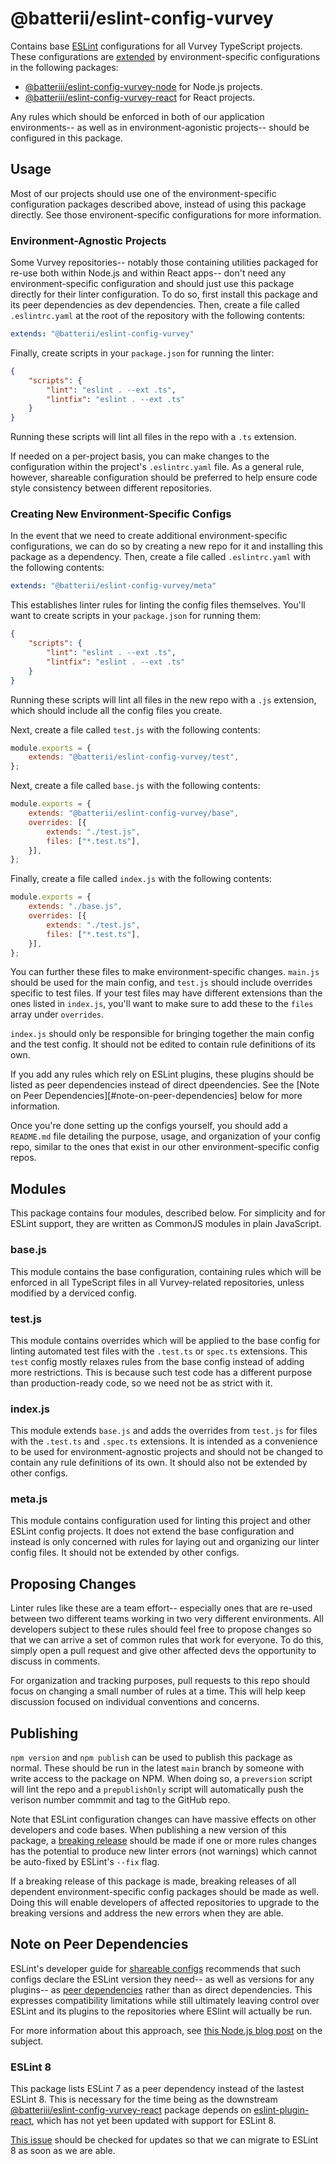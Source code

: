 # @batterii/eslint-config-vurvey
Contains base [ESLint][eslint] configurations for all Vurvey TypeScript projects. These
configurations are [extended][eslint-ext] by environment-specific configurations in the
following packages:

- [@batteriii/eslint-config-vurvey-node][node-config] for Node.js projects.
- [@batteriii/eslint-config-vurvey-react][react-config] for React projects.

Any rules which should be enforced in both of our application environments-- as well as in
environment-agonistic projects-- should be configured in this package.


## Usage
Most of our projects should use one of the environment-specific configuration packages described
above, instead of using this package directly. See those environent-specific configurations for more
information.

### Environment-Agnostic Projects
Some Vurvey repositories-- notably those containing utilities packaged for re-use both within
Node.js and within React apps-- don't need any environment-specific configuration and should just
use this package directly for their linter configuration. To do so, first install this package and
its peer dependencies as dev dependencies. Then, create a file called `.eslintrc.yaml` at the root
of the repository with the following contents:

```yaml
extends: "@batterii/eslint-config-vurvey"
```

Finally, create scripts in your `package.json` for running the linter:

```json
{
	"scripts": {
		"lint": "eslint . --ext .ts",
		"lintfix": "eslint . --ext .ts"
	}
}
```

Running these scripts will lint all files in the repo with a `.ts` extension.

If needed on a per-project basis, you can make changes to the configuration within the project's
`.eslintrc.yaml` file. As a general rule, however, shareable configuration should be preferred to
help ensure code style consistency between different repositories.

### Creating New Environment-Specific Configs
In the event that we need to create additional environment-specific configurations, we can do so
by creating a new repo for it and installing this package as a dependency. Then, create a file
called `.eslintrc.yaml` with the following contents:

```yaml
extends: "@batterii/eslint-config-vurvey/meta"
```

This establishes linter rules for linting the config files themselves. You'll want to create scripts
in your `package.json` for running them:

```json
{
	"scripts": {
		"lint": "eslint . --ext .ts",
		"lintfix": "eslint . --ext .ts"
	}
}
```

Running these scripts will lint all files in the new repo with a `.js` extension, which should
include all the config files you create.

Next, create a file called `test.js` with the following contents:

```js
module.exports = {
	extends: "@batterii/eslint-config-vurvey/test",
};
```

Next, create a file called `base.js` with the following contents:

```js
module.exports = {
	extends: "@batterii/eslint-config-vurvey/base",
	overrides: [{
		extends: "./test.js",
		files: ["*.test.ts"],
	}],
};
```

Finally, create a file called `index.js` with the following contents:

```js
module.exports = {
	extends: "./base.js",
	overrides: [{
		extends: "./test.js",
		files: ["*.test.ts"],
	}],
};
```

You can further these files to make environment-specific changes. `main.js` should be used for the
main config, and `test.js` should include overrides specific to test files. If your test files may
have different extensions than the ones listed in `index.js`, you'll want to make sure to add these
to the `files` array under `overrides`.

`index.js` should only be responsible for bringing together the main config and the test config. It
should not be edited to contain rule definitions of its own.

If you add any rules which rely on ESLint plugins, these plugins should be listed as peer
dependencies instead of direct dpeendencies. See the
[Note on Peer Dependencies][#note-on-peer-dependencies] below for more information.

Once you're done setting up the configs yourself, you should add a `README.md` file detailing the
purpose, usage, and organization of your config repo, similar to the ones that exist in our other
environment-specific config repos.


## Modules
This package contains four modules, described below. For simplicity and for ESLint support, they
are written as CommonJS modules in plain JavaScript.

### base.js
This module contains the base configuration, containing rules which will be enforced in all
TypeScript files in all Vurvey-related repositories, unless modified by a derviced config.

### test.js
This module contains overrides which will be applied to the base config for linting automated test
files with the `.test.ts` or `spec.ts` extensions. This `test` config mostly relaxes rules from the
base config instead of adding more restrictions. This is because such test code has a different
purpose than production-ready code, so we need not be as strict with it.

### index.js
This module extends `base.js` and adds the overrides from `test.js` for files with the `.test.ts`
and `.spec.ts` extensions. It is intended as a convenience to be used for environment-agnostic
projects and should not be changed to contain any rule definitions of its own. It should also not
be extended by other configs.

### meta.js
This module contains configuration used for linting this project and other ESLint config projects.
It does not extend the base configuration and instead is only concerned with rules for laying out
and organizing our linter config files. It should not be extended by other configs.


## Proposing Changes
Linter rules like these are a team effort-- especially ones that are re-used between two different
teams working in two very different environments. All developers subject to these rules should feel
free to propose changes so that we can arrive a set of common rules that work for everyone. To do
this, simply open a pull request and give other affected devs the opportunity to discuss in
comments.

For organization and tracking purposes, pull requests to this repo should focus on changing a
small number of rules at a time. This will help keep discussion focused on individual conventions
and concerns.


## Publishing
`npm version` and `npm publish` can be used to publish this package as normal. These should be run
in the latest `main` branch by someone with write access to the package on NPM. When doing so, a
`preversion` script will lint the repo and a `prepublishOnly` script will automatically push the
verison number commmit and tag to the GitHub repo.

Note that ESLint configuration changes can have massive effects on other developers and code bases.
When publishing a new version of this package, a [breaking release][semver] should be made if one or
more rules changes has the potential to produce new linter errors (not warnings) which cannot be
auto-fixed by ESLint's `--fix` flag.

If a breaking release of this package is made, breaking releases of all dependent
environment-specific config packages should be made as well. Doing this will enable developers of
affected repositories to upgrade to the breaking versions and address the new errors when they are
able.


## Note on Peer Dependencies
ESLint's developer guide for [shareable configs][eslint-share] recommends that such configs
declare the ESLint version they need-- as well as versions for any plugins-- as
[peer dependencies][peer-deps] rather than as direct dependencies. This expresses compatibility
limitations while still ultimately leaving control over ESLint and its plugins to the repositories
where ESlint will actually be run.

For more information about this approach, see [this Node.js blog post][peer-deps-blog] on the
subject.


### ESLint 8
This package lists ESLint 7 as a peer dependency instead of the lastest ESLint 8. This is
necessary for the time being as the downstream [@batteriii/eslint-config-vurvey-react][react-config]
package depends on [eslint-plugin-react][eslint-plugin-react], which has not yet been updated with
support for ESLint 8.

[This issue](https://github.com/yannickcr/eslint-plugin-react/issues/3055) should be checked for
updates so that we can migrate to ESLint 8 as soon as we are able.


[eslint]: https://eslint.org/
[eslint-ext]: https://eslint.org/docs/user-guide/configuring/configuration-files#extending-configuration-files
[eslint-plugin-react]: https://github.com/yannickcr/eslint-plugin-react
[eslint-share]: https://eslint.org/docs/developer-guide/shareable-configs
[node-config]: https://github.com/Batterii/eslint-config-vurvey-node
[peer-deps]: https://docs.npmjs.com/cli/v7/configuring-npm/package-json#peerdependencies
[peer-deps-blog]: https://nodejs.org/en/blog/npm/peer-dependencies/
[react-config]: https://github.com/Batterii/eslint-config-vurvey-react
[semver]: https://semver.org/
